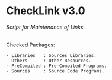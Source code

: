 # CheckLink v3.0
*Script for Maintenance of Links.*
<br/><br/>

Checked Packages:
```
- Libraries   : Sources Libraries.
- Others      : Other Resources.
- PreCompiled : Pre-Compiled Programs.
- Sources     : Source Code Programs.
```

